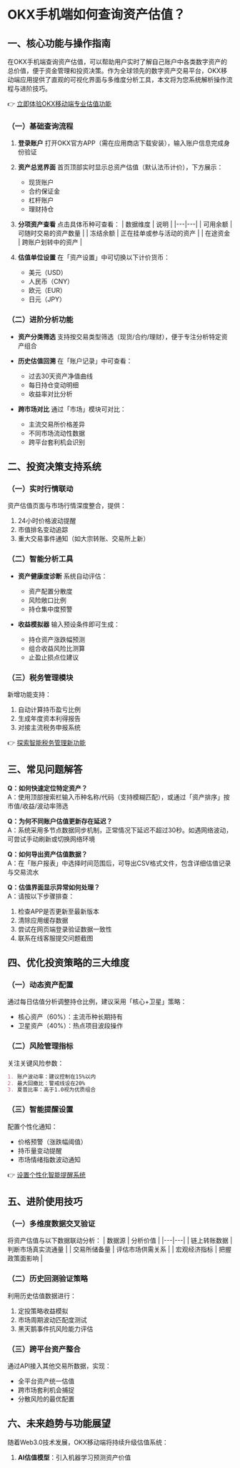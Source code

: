 # OKX手机端如何查询资产估值？

## 一、核心功能与操作指南
在OKX手机端查询资产估值，可以帮助用户实时了解自己账户中各类数字资产的总价值，便于资金管理和投资决策。作为全球领先的数字资产交易平台，OKX移动端应用提供了直观的可视化界面与多维度分析工具，本文将为您系统解析操作流程与进阶技巧。

👉 [立即体验OKX移动端专业估值功能](https://bit.ly/okx_welcome)

### （一）基础查询流程
1. **登录账户**
   打开OKX官方APP（需在应用商店下载安装），输入账户信息完成身份验证
2. **资产总览界面**
   首页顶部实时显示总资产估值（默认法币计价），下方展示：
   - 现货账户
   - 合约保证金
   - 杠杆账户
   - 理财持仓

3. **分项资产查看**
   点击具体币种可查看：
   | 数据维度 | 说明 |
   |---|---|
   | 可用余额 | 可随时交易的资产数量 |
   | 冻结余额 | 正在挂单或参与活动的资产 |
   | 在途资金 | 跨账户划转中的资产 |

4. **估值单位设置**
   在「资产设置」中可切换以下计价货币：
   - 美元（USD）
   - 人民币（CNY）
   - 欧元（EUR）
   - 日元（JPY）

### （二）进阶分析功能
- **资产分类筛选**
  支持按交易类型筛选（现货/合约/理财），便于专注分析特定资产组合

- **历史估值回溯**
  在「账户记录」中可查看：
  - 过去30天资产净值曲线
  - 每日持仓变动明细
  - 收益率对比分析

- **跨市场对比**
  通过「市场」模块可对比：
  - 主流交易所价格差异
  - 不同市场流动性数据
  - 跨平台套利机会识别

## 二、投资决策支持系统
### （一）实时行情联动
资产估值页面与市场行情深度整合，提供：
1. 24小时价格波动提醒
2. 市值排名变动追踪
3. 重大交易事件通知（如大宗转账、交易所上新）

### （二）智能分析工具
- **资产健康度诊断**
  系统自动评估：
  - 资产配置分散度
  - 风险敞口比例
  - 持仓集中度预警

- **收益模拟器**
  输入预设条件即可生成：
  - 持仓资产涨跌幅预测
  - 组合收益风险比测算
  - 止盈止损点位建议

### （三）税务管理模块
新增功能支持：
1. 自动计算持币盈亏比例
2. 生成年度资本利得报告
3. 对接主流税务申报系统

👉 [探索智能税务管理新功能](https://bit.ly/okx_welcome)

## 三、常见问题解答
**Q：如何快速定位特定资产？**  
A：使用顶部搜索栏输入币种名称/代码（支持模糊匹配），或通过「资产排序」按市值/收益/波动率筛选

**Q：为何不同账户估值更新存在延迟？**  
A：系统采用多节点数据同步机制，正常情况下延迟不超过30秒。如遇网络波动，可尝试手动刷新或切换网络环境

**Q：如何导出资产估值数据？**  
A：在「账户报表」中选择时间范围后，可导出CSV格式文件，包含详细估值记录与交易流水

**Q：估值界面显示异常如何处理？**  
A：请按以下步骤排查：
1. 检查APP是否更新至最新版本
2. 清除应用缓存数据
3. 尝试在网页端登录验证数据一致性
4. 联系在线客服提交问题截图

## 四、优化投资策略的三大维度
### （一）动态资产配置
通过每日估值分析调整持仓比例，建议采用「核心+卫星」策略：
- 核心资产（60%）：主流币种长期持有
- 卫星资产（40%）：热点项目波段操作

### （二）风险管理指标
关注关键风险参数：
```markdown
1. 账户波动率：建议控制在15%以内
2. 最大回撤比：警戒线设在20%
3. 夏普比率：高于1.0视为优质组合
```

### （三）智能提醒设置
配置个性化通知：
- 价格预警（涨跌幅阈值）
- 持币量变动提醒
- 市场情绪指数波动通知

👉 [设置个性化智能提醒系统](https://bit.ly/okx_welcome)

## 五、进阶使用技巧
### （一）多维度数据交叉验证
将资产估值与以下数据联动分析：
| 数据源 | 分析价值 |
|---|---|
| 链上转账数据 | 判断市场真实流通量 |
| 交易所储备量 | 评估市场供需关系 |
| 宏观经济指标 | 把握政策面影响 |

### （二）历史回测验证策略
利用历史估值数据进行：
1. 定投策略收益模拟
2. 市场周期波动匹配度测试
3. 黑天鹅事件抗风险能力评估

### （三）跨平台资产整合
通过API接入其他交易所数据，实现：
- 全平台资产统一估值
- 跨市场套利机会捕捉
- 分散风险的最优配置

## 六、未来趋势与功能展望
随着Web3.0技术发展，OKX移动端将持续升级估值系统：
1. **AI估值模型**：引入机器学习预测资产价值